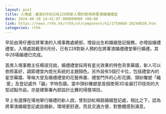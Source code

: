 ```yaml
---
layout: post
title: 入境處：截至6月份已有228對新人預約使用將軍澳婚禮禮堂
date: 2024-06-30 14:41:07.000000000 +08:00
link: https://news.rthk.hk/rthk/ch/component/k2/1759668-20240630.htm
categories: rthk
---
```


早前由灣仔遷往將軍澳的入境事務處總部，增設出生和婚姻登記服務，亦增設婚禮禮堂。入境處說截至6月份，已有228對新人預約在將軍澳婚禮禮堂舉行婚禮，其中28場婚禮已完成。

首席入境事務主任楊淑兒說，婚禮禮堂採用有星光效果的特色背景幕牆，新人可以依照喜好，調節禮堂內燈光系統的主題顏色。另外設有5個打卡位，包括禮堂內的星空幕牆、等候大堂及婚禮禮堂的花藝佈置、禮堂門外的心形花圃、頭紗雕塑「織·愛」及登記處外「囍」字特色牆。當中頭紗雕塑是首個使用3D金屬打印技術的大型試點作品，亦是建築署內部設計比賽的得獎項目。

早上有選擇在場地舉行婚禮的新人說，曾到訪紅棉路婚姻登記處，相比之下，認為將軍澳婚姻登記處設備新，環境更舒適，而且交通方便，對整體感到滿意。
